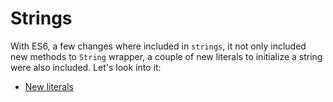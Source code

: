 # Strings
With ES6, a few changes where included in `strings`, it not only included new methods to `String` wrapper, 
a couple of new literals to initialize a string were also included. Let's look into it:

* [New literals](https://github.com/anirudh-modi/JS-essentials/blob/master/ES2015/Strings/new%20literals.md)

